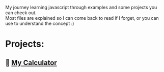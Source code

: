 My journey learning javascript through examples and some projects you can check out.<br>
Most files are explained so I can come back to read if I forget, or you can use to understand the concept :)<p>
 
<h1>Projects:</h1>
<h2> 🍰 <a href="https://carohoeflich.github.io/Learningjavascript/calculator">My Calculator</a></h2>
